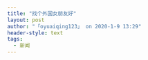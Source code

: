 ```yaml
---
title: "找个外国女朋友好"
layout: post
author: "「oyuaiqing123」 on 2020-1-9 13:29"
header-style: text
tags:
  - 新闻
---
```


<head></head>
<body>
 <br>
</body>


